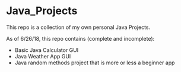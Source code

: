 # Java_Projects


This repo is a collection of my own personal Java Projects.

As of 6/26/18, this repo contains (complete and incomplete):

- Basic Java Calculator GUI
- Java Weather App GUI
- Java random methods project that is more or less a beginner app


